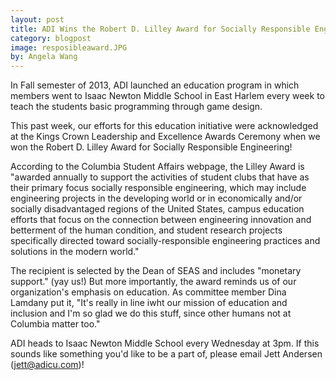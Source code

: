 ```yaml
---
layout: post
title: ADI Wins the Robert D. Lilley Award for Socially Responsible Engineering
category: blogpost
image: resposibleaward.JPG
by: Angela Wang 
---
```


In Fall semester of 2013, ADI launched an education program in which members went to Isaac Newton Middle School in East Harlem every week to teach the students basic programming through game design. 

This past week, our efforts for this education initiative were acknowledged at the Kings Crown Leadership and Excellence Awards Ceremony when we won the Robert D. Lilley Award for Socially Responsible Engineering!

According to the Columbia Student Affairs webpage, the Lilley Award is "awarded annually to support the activities of student clubs that have as their primary focus socially responsible engineering, which may include engineering projects in the developing world or in economically and/or socially disadvantaged regions of the United States, campus education efforts that focus on the connection between engineering innovation and betterment of the human condition, and student research projects specifically directed toward socially-responsible engineering practices and solutions in the modern world."

The recipient is selected by the Dean of SEAS and includes "monetary support." (yay us!) But more importantly, the award reminds us of our organization's emphasis on education. As committee member Dina Lamdany put it, "It's really in line iwht our mission of education and inclusion and I'm so glad we do this stuff, since other humans not at Columbia matter too."

ADI heads to Isaac Newton Middle School every Wednesday at 3pm. If this sounds like something you'd like to be a part of, please email Jett Andersen (jett@adicu.com)!
